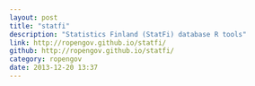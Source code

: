 ```yaml
---
layout: post
title: "statfi"
description: "Statistics Finland (StatFi) database R tools"
link: http://ropengov.github.io/statfi/
github: http://ropengov.github.io/statfi/
category: ropengov
date: 2013-12-20 13:37
---
```


